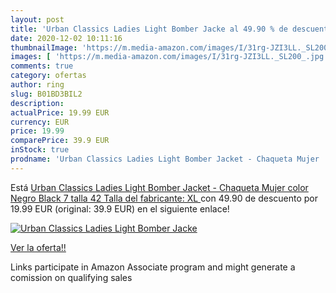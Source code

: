 ```yaml
---
layout: post
title: 'Urban Classics Ladies Light Bomber Jacke al 49.90 % de descuento'
date: 2020-12-02 10:11:16
thumbnailImage: 'https://m.media-amazon.com/images/I/31rg-JZI3LL._SL200_.jpg'
images: [ 'https://m.media-amazon.com/images/I/31rg-JZI3LL._SL200_.jpg' ]
comments: true
category: ofertas
author: ring
slug: B01BD3BIL2
description:
actualPrice: 19.99 EUR
currency: EUR
price: 19.99
comparePrice: 39.9 EUR
inStock: true
prodname: 'Urban Classics Ladies Light Bomber Jacket - Chaqueta Mujer  color Negro  Black 7   talla 42  Talla del fabricante: XL '
---
```


Está [Urban Classics Ladies Light Bomber Jacket - Chaqueta Mujer  color Negro  Black 7   talla 42  Talla del fabricante: XL ](https://www.amazon.es/dp/B01BD3BIL2/?tag=tolees-21) con 49.90 de descuento por 19.99 EUR (original: 39.9 EUR) en el siguiente enlace!

[![Urban Classics Ladies Light Bomber Jacke](https://m.media-amazon.com/images/I/31rg-JZI3LL._SL200_.jpg)](https://www.amazon.es/dp/B01BD3BIL2/?tag=tolees-21)

[Ver la oferta!!](https://www.amazon.es/dp/B01BD3BIL2/?tag=tolees-21)

Links participate in Amazon Associate program and might generate a comission on qualifying sales


